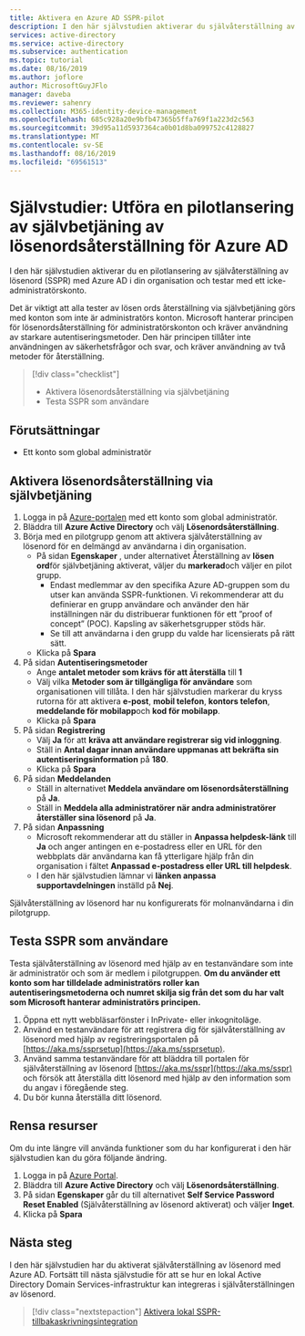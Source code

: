 ```yaml
---
title: Aktivera en Azure AD SSPR-pilot
description: I den här självstudien aktiverar du självåterställning av lösenord med Azure AD för en pilotgrupp med användare
services: active-directory
ms.service: active-directory
ms.subservice: authentication
ms.topic: tutorial
ms.date: 08/16/2019
ms.author: joflore
author: MicrosoftGuyJFlo
manager: daveba
ms.reviewer: sahenry
ms.collection: M365-identity-device-management
ms.openlocfilehash: 685c928a20e9bfb47365b5ffa769f1a223d2c563
ms.sourcegitcommit: 39d95a11d5937364ca0b01d8ba099752c4128827
ms.translationtype: MT
ms.contentlocale: sv-SE
ms.lasthandoff: 08/16/2019
ms.locfileid: "69561513"
---
```

# <a name="tutorial-complete-an-azure-ad-self-service-password-reset-pilot-roll-out"></a>Självstudier: Utföra en pilotlansering av självbetjäning av lösenordsåterställning för Azure AD

I den här självstudien aktiverar du en pilotlansering av självåterställning av lösenord (SSPR) med Azure AD i din organisation och testar med ett icke-administratörskonto.

Det är viktigt att alla tester av lösen ords återställning via självbetjäning görs med konton som inte är administratörs konton. Microsoft hanterar principen för lösenordsåterställning för administratörskonton och kräver användning av starkare autentiseringsmetoder. Den här principen tillåter inte användningen av säkerhetsfrågor och svar, och kräver användning av två metoder för återställning.

> [!div class="checklist"]
> * Aktivera lösenordsåterställning via självbetjäning
> * Testa SSPR som användare

## <a name="prerequisites"></a>Förutsättningar

* Ett konto som global administratör

## <a name="enable-self-service-password-reset"></a>Aktivera lösenordsåterställning via självbetjäning

1. Logga in på [Azure-portalen](https://portal.azure.com) med ett konto som global administratör.
1. Bläddra till **Azure Active Directory** och välj **Lösenordsåterställning**.
1. Börja med en pilotgrupp genom att aktivera självåterställning av lösenord för en delmängd av användarna i din organisation.
   * På sidan **Egenskaper** , under alternativet Återställning av **lösen ord**för självbetjäning aktiverat, väljer du **markerad**och väljer en pilot grupp.
      * Endast medlemmar av den specifika Azure AD-gruppen som du utser kan använda SSPR-funktionen. Vi rekommenderar att du definierar en grupp användare och använder den här inställningen när du distribuerar funktionen för ett ”proof of concept” (POC). Kapsling av säkerhetsgrupper stöds här.
      * Se till att användarna i den grupp du valde har licensierats på rätt sätt.
   * Klicka på **Spara**
1. På sidan **Autentiseringsmetoder**
   * Ange **antalet metoder som krävs för att återställa** till **1**
   * Välj vilka **Metoder som är tillgängliga för användare** som organisationen vill tillåta. I den här självstudien markerar du kryss rutorna för att aktivera **e-post**, **mobil telefon**, **kontors telefon**, **meddelande för mobilapp**och **kod för mobilapp**.
   * Klicka på **Spara**
1. På sidan **Registrering**
   * Välj **Ja** för att **kräva att användare registrerar sig vid inloggning**.
   * Ställ in **Antal dagar innan användare uppmanas att bekräfta sin autentiseringsinformation** på **180**.
   * Klicka på **Spara**
1. På sidan **Meddelanden**
   * Ställ in alternativet **Meddela användare om lösenordsåterställning** på **Ja**.
   * Ställ in **Meddela alla administratörer när andra administratörer återställer sina lösenord** på **Ja**.
1. På sidan **Anpassning**
   * Microsoft rekommenderar att du ställer in **Anpassa helpdesk-länk** till **Ja** och anger antingen en e-postadress eller en URL för den webbplats där användarna kan få ytterligare hjälp från din organisation i fältet **Anpassad e-postadress eller URL till helpdesk**.
   * I den här självstudien lämnar vi **länken anpassa supportavdelningen** inställd på **Nej**.

Självåterställning av lösenord har nu konfigurerats för molnanvändarna i din pilotgrupp.

## <a name="test-sspr-as-a-user"></a>Testa SSPR som användare

Testa självåterställning av lösenord med hjälp av en testanvändare som inte är administratör och som är medlem i pilotgruppen. **Om du använder ett konto som har tilldelade administratörs roller kan autentiseringsmetoderna och numret skilja sig från det som du har valt som Microsoft hanterar administratörs principen.**

1. Öppna ett nytt webbläsarfönster i InPrivate- eller inkognitoläge.
1. Använd en testanvändare för att registrera dig för självåterställning av lösenord med hjälp av registreringsportalen på [https://aka.ms/ssprsetup](https://aka.ms/ssprsetup).
1. Använd samma testanvändare för att bläddra till portalen för självåterställning av lösenord [https://aka.ms/sspr](https://aka.ms/sspr) och försök att återställa ditt lösenord med hjälp av den information som du angav i föregående steg.
1. Du bör kunna återställa ditt lösenord.

## <a name="clean-up-resources"></a>Rensa resurser

Om du inte längre vill använda funktioner som du har konfigurerat i den här självstudien kan du göra följande ändring.

1. Logga in på [Azure Portal](https://portal.azure.com).
1. Bläddra till **Azure Active Directory** och välj **Lösenordsåterställning**.
1. På sidan **Egenskaper** går du till alternativet **Self Service Password Reset Enabled** (Självåterställning av lösenord aktiverat) och väljer **Inget**.
1. Klicka på **Spara**

## <a name="next-steps"></a>Nästa steg

I den här självstudien har du aktiverat självåterställning av lösenord med Azure AD. Fortsätt till nästa självstudie för att se hur en lokal Active Directory Domain Services-infrastruktur kan integreras i självåterställningen av lösenord.

> [!div class="nextstepaction"]
> [Aktivera lokal SSPR-tillbakaskrivningsintegration](tutorial-enable-writeback.md)
